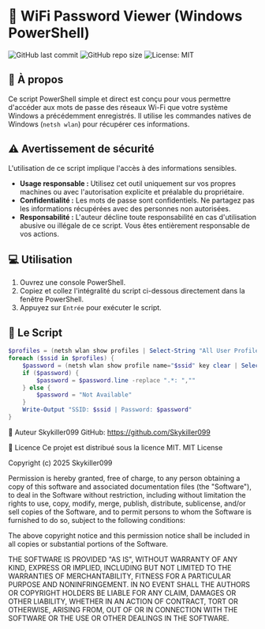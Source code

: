 
# 📡 WiFi Password Viewer (Windows PowerShell)

![GitHub last commit](https://img.shields.io/github/last-commit/Skykiller099/Powershell-Script-Wifi?style=for-the-badge)
![GitHub repo size](https://img.shields.io/github/repo-size/Skykiller099/Powershell-Script-Wifi?style=for-the-badge)
![License: MIT](https://img.shields.io/badge/License-MIT-blue?style=for-the-badge)

## 🚀 À propos

Ce script PowerShell simple et direct est conçu pour vous permettre d'accéder aux mots de passe des réseaux Wi-Fi que votre système Windows a précédemment enregistrés. Il utilise les commandes natives de Windows (`netsh wlan`) pour récupérer ces informations.

## ⚠️ Avertissement de sécurité

L'utilisation de ce script implique l'accès à des informations sensibles.
* **Usage responsable :** Utilisez cet outil uniquement sur vos propres machines ou avec l'autorisation explicite et préalable du propriétaire.
* **Confidentialité :** Les mots de passe sont confidentiels. Ne partagez pas les informations récupérées avec des personnes non autorisées.
* **Responsabilité :** L'auteur décline toute responsabilité en cas d'utilisation abusive ou illégale de ce script. Vous êtes entièrement responsable de vos actions.

## 💻 Utilisation

1.  Ouvrez une console PowerShell.
2.  Copiez et collez l'intégralité du script ci-dessous directement dans la fenêtre PowerShell.
3.  Appuyez sur `Entrée` pour exécuter le script.

## 📜 Le Script

```powershell
$profiles = (netsh wlan show profiles | Select-String "All User Profile").line -replace ".*: ",""
foreach ($ssid in $profiles) {
    $password = (netsh wlan show profile name="$ssid" key clear | Select-String "Key Content").line -replace ".*: ",""
    if ($password) {
        $password = $password.line -replace ".*: ",""
    } else {
        $password = "Not Available"
    }
    Write-Output "SSID: $ssid | Password: $password"
}
```

👤 Auteur
Skykiller099
 GitHub: https://github.com/Skykiller099


📄 Licence
Ce projet est distribué sous la licence MIT.
MIT License

Copyright (c) 2025 Skykiller099

Permission is hereby granted, free of charge, to any person obtaining a copy
of this software and associated documentation files (the "Software"), to deal
in the Software without restriction, including without limitation the rights
to use, copy, modify, merge, publish, distribute, sublicense, and/or sell
copies of the Software, and to permit persons to whom the Software is
furnished to do so, subject to the following conditions:

The above copyright notice and this permission notice shall be included in all
copies or substantial portions of the Software.

THE SOFTWARE IS PROVIDED "AS IS", WITHOUT WARRANTY OF ANY KIND, EXPRESS OR
IMPLIED, INCLUDING BUT NOT LIMITED TO THE WARRANTIES OF MERCHANTABILITY,
FITNESS FOR A PARTICULAR PURPOSE AND NONINFRINGEMENT. IN NO EVENT SHALL THE
AUTHORS OR COPYRIGHT HOLDERS BE LIABLE FOR ANY CLAIM, DAMAGES OR OTHER
LIABILITY, WHETHER IN AN ACTION OF CONTRACT, TORT OR OTHERWISE, ARISING FROM,
OUT OF OR IN CONNECTION WITH THE SOFTWARE OR THE USE OR OTHER DEALINGS IN THE
SOFTWARE.

